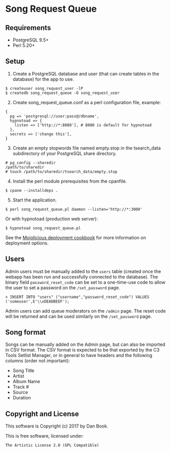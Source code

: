 # Song Request Queue

## Requirements

* PostgreSQL 9.5+
* Perl 5.20+

## Setup

1. Create a PostgreSQL database and user (that can create tables in the database) for the app to use. 

```
$ createuser song_request_user -lP
$ createdb song_request_queue -O song_request_user
```

2. Create song_request_queue.conf as a perl configuration file, example:

```
{
  pg => 'postgresql://user:pass@/dbname',
  hypnotoad => {
    listen => ['http://*:8080'], # 8080 is default for hypnotoad
  },
  secrets => ['change this'],
}
```

3. Create an empty stopwords file named empty.stop in the tsearch_data subdirectory of your PostgreSQL share directory.

```
# pg_config --sharedir
/path/to/sharedir
# touch /path/to/sharedir/tsearch_data/empty.stop
```

4. Install the perl module prerequisites from the cpanfile.

```
$ cpanm --installdeps .
```

5. Start the application.

```
$ perl song_request_queue.pl daemon --listen='http://*:3000'
```

Or with hypnotoad (production web server):

```
$ hypnotoad song_request_queue.pl
```

See the [Mojolicious deployment cookbook](https://metacpan.org/pod/Mojolicious::Guides::Cookbook#DEPLOYMENT) for more information on deployment options.

## Users

Admin users must be manually added to the `users` table (created once the webapp has been run and successfully connected to the database).
The binary field `password_reset_code` can be set to a one-time-use code to allow the user to set a password on the `/set_password` page.

```
> INSERT INTO "users" ("username","password_reset_code") VALUES ('someuser',E'\\xDEADBEEF');
```

Admin users can add queue moderators on the `/admin` page. The reset code will be returned and can be used similarly on the `/set_password` page.

## Song format

Songs can be manually added on the Admin page, but can also be imported in CSV format.
The CSV format is expected to be that exported by the C3 Tools Setlist Manager, or in general to have headers and the following columns (order not important):
* Song Title
* Artist
* Album Name
* Track #
* Source
* Duration

## Copyright and License

This software is Copyright (c) 2017 by Dan Book.

This is free software, licensed under:

    The Artistic License 2.0 (GPL Compatible)
